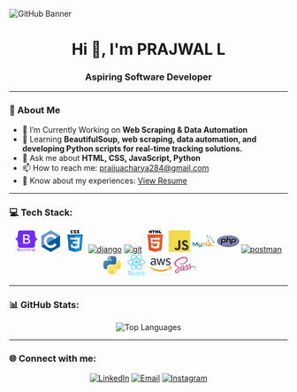 ![GitHub Banner](https://github.com/user-attachments/assets/f5e0f2ec-6fe7-4a63-a178-b11f2bbd2b95)

<h1 align="center">Hi 👋, I'm PRAJWAL L</h1>
<h3 align="center">Aspiring Software Developer</h3>

<hr />

<h3>🚀 About Me</h3>
<ul>
  <li>🔭 I’m Currently Working on <b>Web Scraping & Data Automation</b></li>
  <li>🌱 Learning <b>BeautifulSoup, web scraping, data automation, and developing Python scripts for real-time tracking solutions.</b></li>
  <li>💬 Ask me about <b>HTML, CSS, JavaScript, Python</b></li>
  <li>📫 How to reach me: <a href="mailto:prajjuacharya284@gmail.com">prajjuacharya284@gmail.com</a></li>
  <li>📄 Know about my experiences: <a href="https://1drv.ms/w/s!AmCoN7_vqMTugswGNX5zUxXkZoovzg?e=npncEP">View Resume</a></li>
</ul>

<hr />

<h3 align="left">💻 Tech Stack:</h3>
<p align="center">
  <a href="https://getbootstrap.com" target="_blank" rel="noreferrer"><img src="https://raw.githubusercontent.com/devicons/devicon/master/icons/bootstrap/bootstrap-plain-wordmark.svg" alt="bootstrap" width="40" height="40"/></a>
  <a href="https://www.cprogramming.com/" target="_blank" rel="noreferrer"><img src="https://raw.githubusercontent.com/devicons/devicon/master/icons/c/c-original.svg" alt="c" width="40" height="40"/></a>
  <a href="https://www.w3schools.com/css/" target="_blank" rel="noreferrer"><img src="https://raw.githubusercontent.com/devicons/devicon/master/icons/css3/css3-original-wordmark.svg" alt="css3" width="40" height="40"/></a>
  <a href="https://www.djangoproject.com/" target="_blank" rel="noreferrer"><img src="https://cdn.worldvectorlogo.com/logos/django.svg" alt="django" width="40" height="40"/></a>
  <a href="https://git-scm.com/" target="_blank" rel="noreferrer"><img src="https://www.vectorlogo.zone/logos/git-scm/git-scm-icon.svg" alt="git" width="40" height="40"/></a>
  <a href="https://www.w3.org/html/" target="_blank" rel="noreferrer"><img src="https://raw.githubusercontent.com/devicons/devicon/master/icons/html5/html5-original-wordmark.svg" alt="html5" width="40" height="40"/></a>
  <a href="https://developer.mozilla.org/en-US/docs/Web/JavaScript" target="_blank" rel="noreferrer"><img src="https://raw.githubusercontent.com/devicons/devicon/master/icons/javascript/javascript-original.svg" alt="javascript" width="40" height="40"/></a>
  <a href="https://www.mysql.com/" target="_blank" rel="noreferrer"><img src="https://raw.githubusercontent.com/devicons/devicon/master/icons/mysql/mysql-original-wordmark.svg" alt="mysql" width="40" height="40"/></a>
  <a href="https://www.php.net" target="_blank" rel="noreferrer"><img src="https://raw.githubusercontent.com/devicons/devicon/master/icons/php/php-original.svg" alt="php" width="40" height="40"/></a>
  <a href="https://postman.com" target="_blank" rel="noreferrer"><img src="https://www.vectorlogo.zone/logos/getpostman/getpostman-icon.svg" alt="postman" width="40" height="40"/></a>
  <a href="https://www.python.org" target="_blank" rel="noreferrer"><img src="https://raw.githubusercontent.com/devicons/devicon/master/icons/python/python-original.svg" alt="python" width="40" height="40"/></a>
  <a href="https://reactjs.org/" target="_blank" rel="noreferrer"><img src="https://raw.githubusercontent.com/devicons/devicon/master/icons/react/react-original-wordmark.svg" alt="react" width="40" height="40"/></a>
  <a href="https://aws.amazon.com" target="_blank" rel="noreferrer"><img src="https://raw.githubusercontent.com/devicons/devicon/master/icons/amazonwebservices/amazonwebservices-original-wordmark.svg" alt="aws" width="40" height="40"/></a>
  <a href="https://sass-lang.com" target="_blank" rel="noreferrer"><img src="https://raw.githubusercontent.com/devicons/devicon/master/icons/sass/sass-original.svg" alt="sass" width="40" height="40"/></a>
</p>

<hr />

<h3 align="left">📊 GitHub Stats:</h3>
<div align="center">
  <img src="https://github-readme-stats.vercel.app/api/top-langs?username=Prajju-28&show_icons=true&locale=en&layout=compact&theme=radical&langs_count=6&hide=Jupyter%20Notebook" alt="Top Languages">
</div>

<hr />

<h3 align="left"> 🌐 Connect with me:</h3>
<p align="center">
  <a href="https://linkedin.com/in/prajwal-l-853428304" target="_blank"><img src="https://img.shields.io/badge/-LinkedIn-blue?style=for-the-badge&logo=linkedin&logoColor=white" alt="LinkedIn"></a>
  <a href="mailto:prajjuacharya284@gmail.com" target="_blank"><img src="https://img.shields.io/badge/-Email-c14438?style=for-the-badge&logo=gmail&logoColor=white" alt="Email"></a>
  <a href="https://instagram.com/mr._dimple_boii" target="_blank"><img src="https://img.shields.io/badge/-Instagram-E4405F?style=for-the-badge&logo=instagram&logoColor=white" alt="Instagram"></a>
</p>
